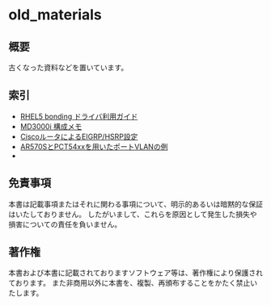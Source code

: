 # old_materials

## 概要
古くなった資料などを置いています。

## 索引
* [RHEL5 bonding ドライバ利用ガイド](bonding_guide_for_RHEL5.pdf)
* [MD3000i 構成メモ](configuration_fo_MD3000i.pdf)
* [CiscoルータによるEIGRP/HSRP設定](EIGRP_HSRP_settings_by_Cisco_router.pdf)
* [AR570SとPCT54xxを用いたポートVLANの例](example_of_port_VLAN_by_AR570S_PCT54xx.pdf)
*

## 免責事項
本書は記載事項またはそれに関わる事項について、明示的あるいは暗黙的な保証はいたしておりません。
したがいまして、これらを原因として発生した損失や損害についての責任を負いません。

## 著作権
本書および本書に記載されておりますソフトウェア等は、著作権により保護されております。
また非商用以外に本書を、複製、再頒布することをかたく禁止いたします。
